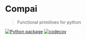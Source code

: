 # Compai

> Functional primitives for python

[![Python package](https://github.com/frndmg/compai/actions/workflows/python-package.yml/badge.svg?branch=master)](https://github.com/frndmg/compai/actions/workflows/python-package.yml)
[![codecov](https://codecov.io/gh/frndmg/compai/branch/master/graph/badge.svg?token=CYKFXTI0Z7)](https://codecov.io/gh/frndmg/compai)
